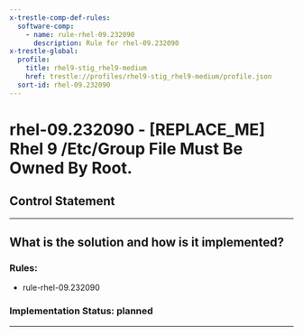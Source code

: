 ```yaml
---
x-trestle-comp-def-rules:
  software-comp:
    - name: rule-rhel-09.232090
      description: Rule for rhel-09.232090
x-trestle-global:
  profile:
    title: rhel9-stig_rhel9-medium
    href: trestle://profiles/rhel9-stig_rhel9-medium/profile.json
  sort-id: rhel-09.232090
---
```


# rhel-09.232090 - \[REPLACE_ME\] Rhel 9 /Etc/Group File Must Be Owned By Root.

## Control Statement

______________________________________________________________________

## What is the solution and how is it implemented?

<!-- For implementation status enter one of: implemented, partial, planned, alternative, not-applicable -->

<!-- Note that the list of rules under ### Rules: is read-only and changes will not be captured after assembly to JSON -->

<!-- Add control implementation description here for control: rhel-09.232090 -->

### Rules:

  - rule-rhel-09.232090

### Implementation Status: planned

______________________________________________________________________
